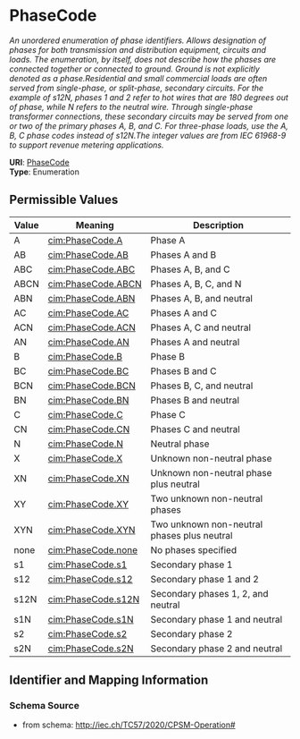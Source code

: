 # PhaseCode




_An unordered enumeration of phase identifiers.  Allows designation of phases for both transmission and distribution equipment, circuits and loads.   The enumeration, by itself, does not describe how the phases are connected together or connected to ground.  Ground is not explicitly denoted as a phase.Residential and small commercial loads are often served from single-phase, or split-phase, secondary circuits. For the example of s12N, phases 1 and 2 refer to hot wires that are 180 degrees out of phase, while N refers to the neutral wire. Through single-phase transformer connections, these secondary circuits may be served from one or two of the primary phases A, B, and C. For three-phase loads, use the A, B, C phase codes instead of s12N.The integer values are from IEC 61968-9 to support revenue metering applications._



**URI**: [PhaseCode](PhaseCode)<br />
**Type**: Enumeration

## Permissible Values

| Value | Meaning | Description |
| --- | --- | --- |
| A | [cim:PhaseCode.A](http://iec.ch/TC57/CIM100#PhaseCode.A) | Phase A |
| AB | [cim:PhaseCode.AB](http://iec.ch/TC57/CIM100#PhaseCode.AB) | Phases A and B |
| ABC | [cim:PhaseCode.ABC](http://iec.ch/TC57/CIM100#PhaseCode.ABC) | Phases A, B, and C |
| ABCN | [cim:PhaseCode.ABCN](http://iec.ch/TC57/CIM100#PhaseCode.ABCN) | Phases A, B, C, and N |
| ABN | [cim:PhaseCode.ABN](http://iec.ch/TC57/CIM100#PhaseCode.ABN) | Phases A, B, and neutral |
| AC | [cim:PhaseCode.AC](http://iec.ch/TC57/CIM100#PhaseCode.AC) | Phases A and C |
| ACN | [cim:PhaseCode.ACN](http://iec.ch/TC57/CIM100#PhaseCode.ACN) | Phases A, C and neutral |
| AN | [cim:PhaseCode.AN](http://iec.ch/TC57/CIM100#PhaseCode.AN) | Phases A and neutral |
| B | [cim:PhaseCode.B](http://iec.ch/TC57/CIM100#PhaseCode.B) | Phase B |
| BC | [cim:PhaseCode.BC](http://iec.ch/TC57/CIM100#PhaseCode.BC) | Phases B and C |
| BCN | [cim:PhaseCode.BCN](http://iec.ch/TC57/CIM100#PhaseCode.BCN) | Phases B, C, and neutral |
| BN | [cim:PhaseCode.BN](http://iec.ch/TC57/CIM100#PhaseCode.BN) | Phases B and neutral |
| C | [cim:PhaseCode.C](http://iec.ch/TC57/CIM100#PhaseCode.C) | Phase C |
| CN | [cim:PhaseCode.CN](http://iec.ch/TC57/CIM100#PhaseCode.CN) | Phases C and neutral |
| N | [cim:PhaseCode.N](http://iec.ch/TC57/CIM100#PhaseCode.N) | Neutral phase |
| X | [cim:PhaseCode.X](http://iec.ch/TC57/CIM100#PhaseCode.X) | Unknown non-neutral phase |
| XN | [cim:PhaseCode.XN](http://iec.ch/TC57/CIM100#PhaseCode.XN) | Unknown non-neutral phase plus neutral |
| XY | [cim:PhaseCode.XY](http://iec.ch/TC57/CIM100#PhaseCode.XY) | Two unknown non-neutral phases |
| XYN | [cim:PhaseCode.XYN](http://iec.ch/TC57/CIM100#PhaseCode.XYN) | Two unknown non-neutral phases plus neutral |
| none | [cim:PhaseCode.none](http://iec.ch/TC57/CIM100#PhaseCode.none) | No phases specified |
| s1 | [cim:PhaseCode.s1](http://iec.ch/TC57/CIM100#PhaseCode.s1) | Secondary phase 1 |
| s12 | [cim:PhaseCode.s12](http://iec.ch/TC57/CIM100#PhaseCode.s12) | Secondary phase 1 and 2 |
| s12N | [cim:PhaseCode.s12N](http://iec.ch/TC57/CIM100#PhaseCode.s12N) | Secondary phases 1, 2, and neutral |
| s1N | [cim:PhaseCode.s1N](http://iec.ch/TC57/CIM100#PhaseCode.s1N) | Secondary phase 1 and neutral |
| s2 | [cim:PhaseCode.s2](http://iec.ch/TC57/CIM100#PhaseCode.s2) | Secondary phase 2 |
| s2N | [cim:PhaseCode.s2N](http://iec.ch/TC57/CIM100#PhaseCode.s2N) | Secondary phase 2 and neutral |








## Identifier and Mapping Information







### Schema Source


* from schema: http://iec.ch/TC57/2020/CPSM-Operation#




